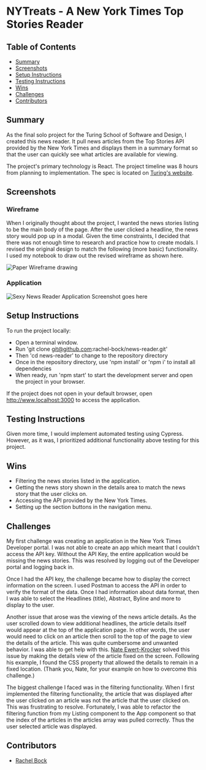 # NYTreats - A New York Times Top Stories Reader

## Table of Contents

- [Summary](#summary)
- [Screenshots](#screenshots)
- [Setup Instructions](#setup-instructions)
- [Testing Instructions](#testing-instructions)
- [Wins](#wins)
- [Challenges](#challenges)
- [Contributors](#contributors)

## Summary

As the final solo project for the Turing School of Software and Design,
I created this news reader.  It pull news articles from the Top Stories API
provided by the New York Times and displays them in a summary format so that
the user can quickly see what articles are available for viewing.

The project's primary technology is React.  The project timeline was 8 hours from planning to implementation.
The spec is located on [Turing's website](https://mod4.turing.edu/projects/take_home/take_home_fe).

## Screenshots

### Wireframe

When I originally thought about the project, I wanted the news stories listing
to be the main body of the page.  After the user clicked a headline, the
news story would pop up in a modal.  Given the time constraints, I decided that
there was not enough time to research and practice how to create modals.  I
revised the original design to match the following (more basic) functionality.  
I used my notebook to draw out the revised wireframe as shown here.

![Paper Wireframe drawing](https://user-images.githubusercontent.com/70186075/190511344-0cb45374-1196-4fff-b7f0-1cbdd2ce2fe9.png)

### Application

![Sexy News Reader Application Screenshot goes here](https://user-images.githubusercontent.com/70186075/190511426-660d5082-c016-458a-a5d8-c463a12ef5f5.png)

## Setup Instructions

To run the project locally:

- Open a terminal window.
- Run 'git clone git@github.com:rachel-bock/news-reader.git'
- Then 'cd news-reader' to change to the repository directory
- Once in the repository directory, use 'npm install' or 'npm i' to install all dependencies
- When ready, run 'npm start' to start the development server and open the project in your browser.

If the project does not open in your default browser, open http://www.localhost:3000 to access the application.

## Testing Instructions

Given more time, I would implement automated testing using Cypress.  
However, as it was, I prioritized additional functionality above testing for this project.


## Wins
- Filtering the news stories listed in the application.
- Getting the news story shown in the details area to match the news story that the user clicks on.
- Accessing the API provided by the New York Times.
- Setting up the section buttons in the navigation menu.

## Challenges
My first challenge was creating an application in the New York Times Developer portal.  I was not able to create an app which meant that I couldn't access the API key.  Without the API Key, the entire application would be missing the news stories.  This was resolved by logging out of the Developer portal and logging back in.  

Once I had the API key, the challenge became how to display the correct information on the screen.  I used Postman to access the API in order to verify the format of the data.  Once I had information about data format, then I was able to select the Headlines (title), Abstract, Byline and more to display to the user.

Another issue that arose was the viewing of the news article details.  As the user scrolled down to view additional headlines, the article details itself would appear at the top of the application page.  In other words, the user would need to click on an article then scroll to the top of the page to view the details of the article.  This was quite cumbersome and unwanted behavior.  I was able to get help with this.  [Nate Ewert-Krocker](https://github.com/NEwertKrocker) solved this issue by making the details view of the article fixed on the screen.  Following his example, I found the CSS property that allowed the details to remain in a fixed location.  (Thank you, Nate, for your example on how to overcome this challenge.)

The biggest challenge I faced was in the filtering functionality.  When I first implemented the filtering functionality, the article that was displayed after the user clicked on an article was not the article that the user clicked on.  This was frustrating to resolve.  Fortunately, I was able to refactor the filtering function from my Listing component to the App component so that the index of the articles in the articles array was pulled correctly.  Thus the user selected article was displayed.  

## Contributors
- [Rachel Bock](http://www.linkedin.com/in/rachelbock)
